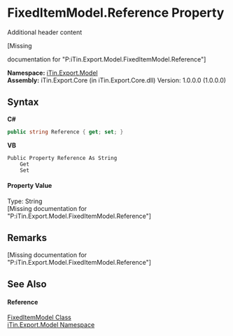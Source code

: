 # FixedItemModel.Reference Property 
Additional header content 

\[Missing <summary> documentation for "P:iTin.Export.Model.FixedItemModel.Reference"\]

**Namespace:**&nbsp;<a href="ef57ffcc-e95e-b212-5a46-9aa6f5a3511f">iTin.Export.Model</a><br />**Assembly:**&nbsp;iTin.Export.Core (in iTin.Export.Core.dll) Version: 1.0.0.0 (1.0.0.0)

## Syntax

**C#**<br />
``` C#
public string Reference { get; set; }
```

**VB**<br />
``` VB
Public Property Reference As String
	Get
	Set
```


#### Property Value
Type: String<br />\[Missing <value> documentation for "P:iTin.Export.Model.FixedItemModel.Reference"\]

## Remarks
\[Missing <remarks> documentation for "P:iTin.Export.Model.FixedItemModel.Reference"\]

## See Also


#### Reference
<a href="bb73ebda-8ef9-06b7-7a9e-53204c5cac11">FixedItemModel Class</a><br /><a href="ef57ffcc-e95e-b212-5a46-9aa6f5a3511f">iTin.Export.Model Namespace</a><br />